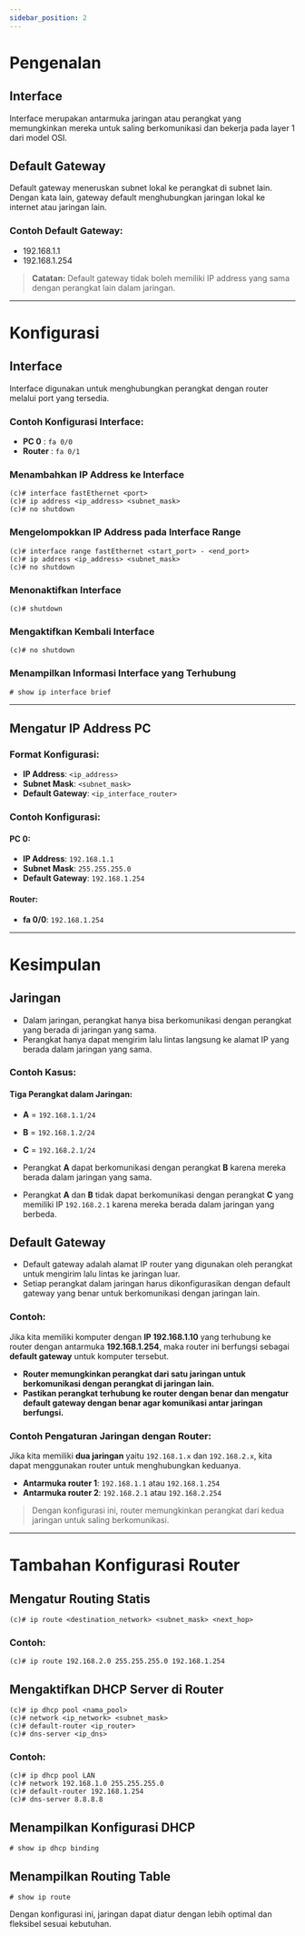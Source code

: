 ```yaml
---
sidebar_position: 2
---
```


# Pengenalan

## Interface
Interface merupakan antarmuka jaringan atau perangkat yang memungkinkan mereka untuk saling berkomunikasi dan bekerja pada layer 1 dari model OSI.

## Default Gateway
Default gateway meneruskan subnet lokal ke perangkat di subnet lain. Dengan kata lain, gateway default menghubungkan jaringan lokal ke internet atau jaringan lain.

### Contoh Default Gateway:
- 192.168.1.1
- 192.168.1.254

> **Catatan:** Default gateway tidak boleh memiliki IP address yang sama dengan perangkat lain dalam jaringan.

---

# Konfigurasi

## Interface
Interface digunakan untuk menghubungkan perangkat dengan router melalui port yang tersedia.

### Contoh Konfigurasi Interface:
- **PC 0** : `fa 0/0`
- **Router** : `fa 0/1`

### Menambahkan IP Address ke Interface
```cisco
(c)# interface fastEthernet <port>
(c)# ip address <ip_address> <subnet_mask>
(c)# no shutdown
```

### Mengelompokkan IP Address pada Interface Range
```cisco
(c)# interface range fastEthernet <start_port> - <end_port>
(c)# ip address <ip_address> <subnet_mask>
(c)# no shutdown
```

### Menonaktifkan Interface
```cisco
(c)# shutdown
```

### Mengaktifkan Kembali Interface
```cisco
(c)# no shutdown
```

### Menampilkan Informasi Interface yang Terhubung
```cisco
# show ip interface brief
```

---

## Mengatur IP Address PC
### Format Konfigurasi:
- **IP Address**: `<ip_address>`
- **Subnet Mask**: `<subnet_mask>`
- **Default Gateway**: `<ip_interface_router>`

### Contoh Konfigurasi:
#### PC 0:
- **IP Address**: `192.168.1.1`
- **Subnet Mask**: `255.255.255.0`
- **Default Gateway**: `192.168.1.254`

#### Router:
- **fa 0/0**: `192.168.1.254`

---

# Kesimpulan

## Jaringan
- Dalam jaringan, perangkat hanya bisa berkomunikasi dengan perangkat yang berada di jaringan yang sama.
- Perangkat hanya dapat mengirim lalu lintas langsung ke alamat IP yang berada dalam jaringan yang sama.

### Contoh Kasus:
#### Tiga Perangkat dalam Jaringan:
- **A** = `192.168.1.1/24`
- **B** = `192.168.1.2/24`
- **C** = `192.168.2.1/24`

- Perangkat **A** dapat berkomunikasi dengan perangkat **B** karena mereka berada dalam jaringan yang sama.
- Perangkat **A** dan **B** tidak dapat berkomunikasi dengan perangkat **C** yang memiliki IP `192.168.2.1` karena mereka berada dalam jaringan yang berbeda.

## Default Gateway
- Default gateway adalah alamat IP router yang digunakan oleh perangkat untuk mengirim lalu lintas ke jaringan luar.
- Setiap perangkat dalam jaringan harus dikonfigurasikan dengan default gateway yang benar untuk berkomunikasi dengan jaringan lain.

### Contoh:
Jika kita memiliki komputer dengan **IP 192.168.1.10** yang terhubung ke router dengan antarmuka **192.168.1.254**, maka router ini berfungsi sebagai **default gateway** untuk komputer tersebut.

- **Router memungkinkan perangkat dari satu jaringan untuk berkomunikasi dengan perangkat di jaringan lain.**
- **Pastikan perangkat terhubung ke router dengan benar dan mengatur default gateway dengan benar agar komunikasi antar jaringan berfungsi.**

### Contoh Pengaturan Jaringan dengan Router:
Jika kita memiliki **dua jaringan** yaitu `192.168.1.x` dan `192.168.2.x`, kita dapat menggunakan router untuk menghubungkan keduanya.

- **Antarmuka router 1**: `192.168.1.1` atau `192.168.1.254`
- **Antarmuka router 2**: `192.168.2.1` atau `192.168.2.254`

> Dengan konfigurasi ini, router memungkinkan perangkat dari kedua jaringan untuk saling berkomunikasi.

---

# Tambahan Konfigurasi Router

## Mengatur Routing Statis
```cisco
(c)# ip route <destination_network> <subnet_mask> <next_hop>
```
### Contoh:
```cisco
(c)# ip route 192.168.2.0 255.255.255.0 192.168.1.254
```

## Mengaktifkan DHCP Server di Router
```cisco
(c)# ip dhcp pool <nama_pool>
(c)# network <ip_network> <subnet_mask>
(c)# default-router <ip_router>
(c)# dns-server <ip_dns>
```
### Contoh:
```cisco
(c)# ip dhcp pool LAN
(c)# network 192.168.1.0 255.255.255.0
(c)# default-router 192.168.1.254
(c)# dns-server 8.8.8.8
```

## Menampilkan Konfigurasi DHCP
```cisco
# show ip dhcp binding
```

## Menampilkan Routing Table
```cisco
# show ip route
```

Dengan konfigurasi ini, jaringan dapat diatur dengan lebih optimal dan fleksibel sesuai kebutuhan.

